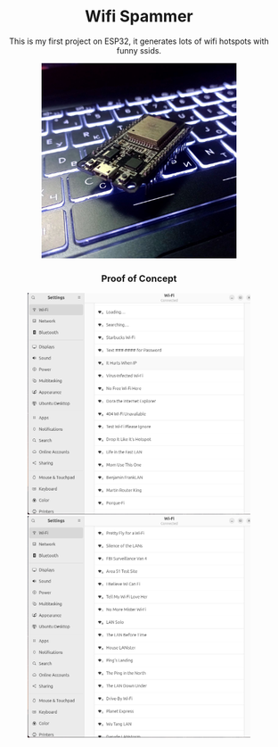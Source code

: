 <div align="center">
<h1>Wifi Spammer</h1>
<p>This is my first project on ESP32, it generates lots of wifi hotspots with funny ssids.</p>

 <img src="https://github.com/L01010000/esp32-WifiSpammer/blob/main/photo.jpg" width="350px" />
<h3>Proof of Concept</h3>
<img src="https://github.com/L01010000/esp32-WifiSpammer/blob/main/poc2.png" width="400px" />
<img src="https://github.com/L01010000/esp32-WifiSpammer/blob/main/poc1.png" width="400px" />
</div>
